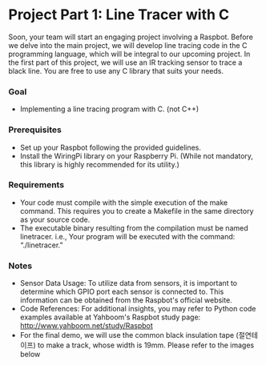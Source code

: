 # Project Part 1: Line Tracer with C
Soon, your team will start an engaging project involving a Raspbot. Before we delve into the
main project, we will develop line tracing code in the C programming language, which will be
integral to our upcoming project. In the first part of this project, we will use an IR tracking
sensor to trace a black line. You are free to use any C library that suits your needs.

### Goal
- Implementing a line tracing program with C. (not C++)

  
### Prerequisites
- Set up your Raspbot following the provided guidelines.
- Install the WiringPi library on your Raspberry Pi. (While not mandatory, this library is highly recommended for its utility.)


### Requirements
- Your code must compile with the simple execution of the make command. This requires you to create a Makefile in the same directory as your source code.
- The executable binary resulting from the compilation must be named linetracer.
      i.e., Your program will be executed with the command: “./linetracer.”
  
### Notes
- Sensor Data Usage: To utilize data from sensors, it is important to determine which GPIO port each sensor is connected to. This information can be obtained from the Raspbot's official website.
- Code References: For additional insights, you may refer to Python code examples available at Yahboom's Raspbot study page: http://www.yahboom.net/study/Raspbot
- For the final demo, we will use the common black insulation tape (절연테이프) to make a track, whose width is 19mm. Please refer to the images below

